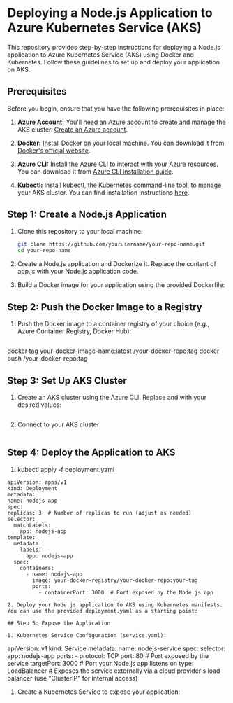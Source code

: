 # Deploying a Node.js Application to Azure Kubernetes Service (AKS)

This repository provides step-by-step instructions for deploying a Node.js application to Azure Kubernetes Service (AKS) using Docker and Kubernetes. Follow these guidelines to set up and deploy your application on AKS.

## Prerequisites

Before you begin, ensure that you have the following prerequisites in place:

1. **Azure Account:** You'll need an Azure account to create and manage the AKS cluster. [Create an Azure account](https://azure.microsoft.com/en-us/free/).

2. **Docker:** Install Docker on your local machine. You can download it from [Docker's official website](https://www.docker.com/get-started).

3. **Azure CLI:** Install the Azure CLI to interact with your Azure resources. You can download it from [Azure CLI installation guide](https://docs.microsoft.com/en-us/cli/azure/install-azure-cli).

4. **Kubectl:** Install kubectl, the Kubernetes command-line tool, to manage your AKS cluster. You can find installation instructions [here](https://kubernetes.io/docs/tasks/tools/install-kubectl/).

## Step 1: Create a Node.js Application

1. Clone this repository to your local machine:

   ```bash
   git clone https://github.com/yourusername/your-repo-name.git
   cd your-repo-name
2. Create a Node.js application and Dockerize it. Replace the content of app.js with your Node.js application code.

3. Build a Docker image for your application using the provided Dockerfile:   
 
## Step 2: Push the Docker Image to a Registry
1. Push the Docker image to a container registry of your choice (e.g., Azure Container Registry, Docker Hub):
   ```docker login <registry-url>
docker tag your-docker-image-name:latest <registry-url>/your-docker-repo:tag
docker push <registry-url>/your-docker-repo:tag

## Step 3: Set Up AKS Cluster

1. Create an AKS cluster using the Azure CLI. Replace <resource-group-name> and <aks-cluster-name> with your desired values:
   ```az aks create --resource-group <resource-group-name> --name <aks-cluster-name> --node-count 2 --enable-addons monitoring --generate-ssh-keys
2. Connect to your AKS cluster:
   ```az aks get-credentials --resource-group <resource-group-name> --name <aks-cluster-name>

## Step 4: Deploy the Application to AKS

1. kubectl apply -f deployment.yaml
  ```
apiVersion: apps/v1
kind: Deployment
metadata:
  name: nodejs-app
spec:
  replicas: 3  # Number of replicas to run (adjust as needed)
  selector:
    matchLabels:
      app: nodejs-app
  template:
    metadata:
      labels:
        app: nodejs-app
    spec:
      containers:
        - name: nodejs-app
          image: your-docker-registry/your-docker-repo:your-tag
          ports:
            - containerPort: 3000  # Port exposed by the Node.js app

2. Deploy your Node.js application to AKS using Kubernetes manifests. You can use the provided deployment.yaml as a starting point:

## Step 5: Expose the Application

1. Kubernetes Service Configuration (service.yaml):
```
apiVersion: v1
kind: Service
metadata:
  name: nodejs-service
spec:
  selector:
    app: nodejs-app
  ports:
    - protocol: TCP
      port: 80  # Port exposed by the service
      targetPort: 3000  # Port your Node.js app listens on
  type: LoadBalancer  # Exposes the service externally via a cloud provider's load balancer (use "ClusterIP" for internal access)


1. Create a Kubernetes Service to expose your application:

```kubectl apply -f service.yaml


